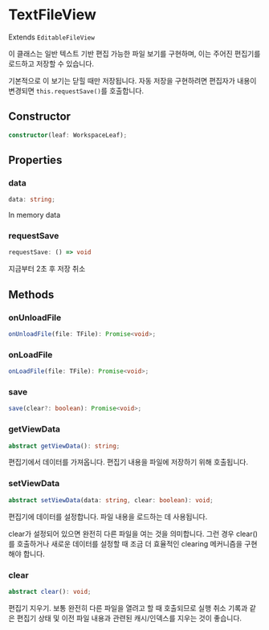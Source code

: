 # TextFileView

Extends `EditableFileView`

이 클래스는 일반 텍스트 기반 편집 가능한 파일 보기를 구현하며, 이는 주어진 편집기를 로드하고 저장할 수 있습니다.

기본적으로 이 보기는 닫힐 때만 저장됩니다. 자동 저장을 구현하려면 편집자가
내용이 변경되면 `this.requestSave()`를 호출합니다.

## Constructor

```ts
constructor(leaf: WorkspaceLeaf);
```

## Properties

### data

```ts
data: string;
```

In memory data

### requestSave

```ts
requestSave: () => void
```

지금부터 2초 후 저장 취소

## Methods

### onUnloadFile

```ts
onUnloadFile(file: TFile): Promise<void>;
```

### onLoadFile

```ts
onLoadFile(file: TFile): Promise<void>;
```

### save

```ts
save(clear?: boolean): Promise<void>;
```

### getViewData

```ts
abstract getViewData(): string;
```

편집기에서 데이터를 가져옵니다. 편집기 내용을 파일에 저장하기 위해 호출됩니다.

### setViewData

```ts
abstract setViewData(data: string, clear: boolean): void;
```

편집기에 데이터를 설정합니다. 파일 내용을 로드하는 데 사용됩니다.

clear가 설정되어 있으면 완전히 다른 파일을 여는 것을 의미합니다. 그런 경우 clear()를 호출하거나 새로운 데이터를 설정할 때 조금 더 효율적인 clearing 메커니즘을 구현해야 합니다.

### clear

```ts
abstract clear(): void;
```

편집기 지우기. 보통 완전히 다른 파일을 열려고 할 때 호출되므로 실행 취소 기록과 같은 편집기 상태 및 이전 파일 내용과 관련된 캐시/인덱스를 지우는 것이 좋습니다.

